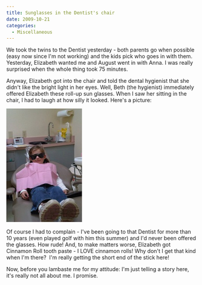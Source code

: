 ```yaml
---
title: Sunglasses in the Dentist's chair
date: 2009-10-21
categories: 
  - Miscellaneous
---
```


We took the twins to the Dentist yesterday - both parents go when possible (easy now since I'm not working) and the kids pick who goes in with them. Yesterday, Elizabeth wanted me and August went in with Anna. I was really surprised when the whole thing took 75 minutes.

Anyway, Elizabeth got into the chair and told the dental hygienist that she didn't like the bright light in her eyes. Well, Beth (the hygienist) immediately offered Elizabeth these roll-up sun glasses. When I saw her sitting in the chair, I had to laugh at how silly it looked. Here's a picture:

![Sunglasses in the Dentist Chair](images/Elizabeth-dentist-chair-cropped-200x300.jpg "Sunglasses in the Dentist Chair")

Of course I had to complain - I've been going to that Dentist for more than 10 years (even played golf with him this summer) and I'd never been offered the glasses. How rude! And, to make matters worse, Elizabeth got Cinnamon Roll tooth paste - I LOVE cinnamon rolls! Why don't I get that kind when I'm there?  I'm really getting the short end of the stick here!

Now, before you lambaste me for my attitude: I'm just telling a story here, it's really not all about me. I promise.
